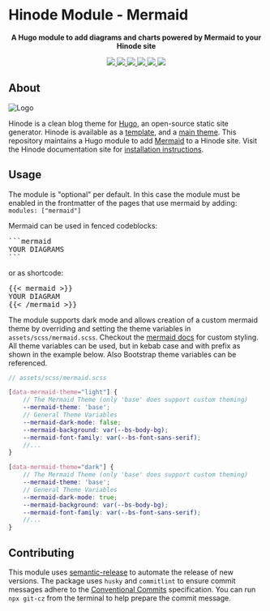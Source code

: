 # Hinode Module - Mermaid

<!-- Tagline -->
<p align="center">
    <b>A Hugo module to add diagrams and charts powered by Mermaid to your Hinode site</b>
    <br />
</p>

<!-- Badges -->
<p align="center">
    <a href="https://gohugo.io" alt="Hugo website">
        <img src="https://img.shields.io/badge/generator-hugo-brightgreen">
    </a>
    <a href="https://gethinode.com" alt="Hinode theme">
        <img src="https://img.shields.io/badge/theme-hinode-blue">
    </a>
    <a href="https://github.com/gethinode/mod-mermaid/commits/main" alt="Last commit">
        <img src="https://img.shields.io/github/last-commit/gethinode/mod-mermaid.svg">
    </a>
    <a href="https://github.com/gethinode/mod-mermaid/issues" alt="Issues">
        <img src="https://img.shields.io/github/issues/gethinode/mod-mermaid.svg">
    </a>
    <a href="https://github.com/gethinode/mod-mermaid/pulls" alt="Pulls">
        <img src="https://img.shields.io/github/issues-pr-raw/gethinode/mod-mermaid.svg">
    </a>
    <a href="https://github.com/gethinode/mod-mermaid/blob/main/LICENSE" alt="License">
        <img src="https://img.shields.io/github/license/gethinode/mod-mermaid">
    </a>
</p>

## About

![Logo](https://raw.githubusercontent.com/gethinode/hinode/main/static/img/logo.png)

Hinode is a clean blog theme for [Hugo][hugo], an open-source static site generator. Hinode is available as a [template][repository_template], and a [main theme][repository]. This repository maintains a Hugo module to add [Mermaid][mermaid] to a Hinode site. Visit the Hinode documentation site for [installation instructions][hinode_docs].

## Usage

The module is "optional" per default. In this case the module must be enabled in the frontmatter of the pages that use mermaid by adding: `modules: ["mermaid"]`

Mermaid can be used in fenced codeblocks:

<pre>
```mermaid
YOUR DIAGRAMS
```
</pre>

or as shortcode:

<pre>
{{< mermaid >}}
YOUR DIAGRAM
{{< /mermaid >}}
</pre>

The module supports dark mode and allows creation of a custom mermaid theme by overriding and setting the theme variables in `assets/scss/mermaid.scss`. Checkout the [mermaid docs](https://mermaid.js.org/config/theming.html) for custom styling. All theme variables can be used, but in kebab case and with prefix as shown in the example below. Also Bootstrap theme variables can be referenced.

```scss
// assets/scss/mermaid.scss

[data-mermaid-theme="light"] {
    // The Mermaid Theme (only 'base' does support custom theming)
    --mermaid-theme: 'base';
    // General Theme Variables
    --mermaid-dark-mode: false;
    --mermaid-background: var(--bs-body-bg);
    --mermaid-font-family: var(--bs-font-sans-serif);
    //...
}

[data-mermaid-theme="dark"] {
    // The Mermaid Theme (only 'base' does support custom theming)
    --mermaid-theme: 'base';
    // General Theme Variables
    --mermaid-dark-mode: true;
    --mermaid-background: var(--bs-body-bg);
    --mermaid-font-family: var(--bs-font-sans-serif);
    //...
}
```

## Contributing

This module uses [semantic-release][semantic-release] to automate the release of new versions. The package uses `husky` and `commitlint` to ensure commit messages adhere to the [Conventional Commits][conventionalcommits] specification. You can run `npx git-cz` from the terminal to help prepare the commit message.

<!-- MARKDOWN LINKS -->
[hugo]: https://gohugo.io
[hinode_docs]: https://gethinode.com
[mermaid]: https://mermaid.js.org
[repository]: https://github.com/gethinode/hinode.git
[repository_template]: https://github.com/gethinode/template.git
[conventionalcommits]: https://www.conventionalcommits.org
[husky]: https://typicode.github.io/husky/
[semantic-release]: https://semantic-release.gitbook.io/
